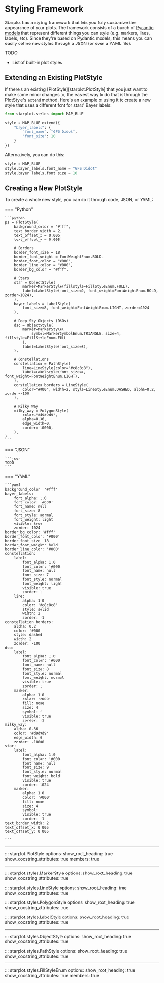 # Styling Framework

Starplot has a styling framework that lets you fully customize the appearance of your plots. The framework consists of a bunch of [Pydantic models](https://docs.pydantic.dev/latest/usage/models/) that represent different things you can style (e.g. markers, lines, labels, etc). Since they're based on Pydantic models, this means you can easily define new styles through a JSON (or even a YAML file).



TODO

- List of built-in plot styles



## Extending an Existing PlotStyle

If there's an existing [PlotStyle][starplot.PlotStyle] that you just want to make some minor changes to, the easiest way to do that is through the PlotStyle's `extend` method. Here's an example of using it to create a new style that uses a different font for stars' Bayer labels:

```python
from starplot.styles import MAP_BLUE

style = MAP_BLUE.extend({
    "bayer_labels": {
        "font_name": "GFS Didot",
        "font_size": 10
    }
})
```
Alternatively, you can do this:
```python
style = MAP_BLUE
style.bayer_labels.font_name = "GFS Didot"
style.bayer_labels.font_size = 10

```

## Creating a New PlotStyle

To create a whole new style, you can do it through code, JSON, or YAML:

=== "Python"

    ```python
    ps = PlotStyle(
        background_color = "#fff",
        text_border_width = 2,
        text_offset_x = 0.005,
        text_offset_y = 0.005,

        # Borders
        border_font_size = 18,
        border_font_weight = FontWeightEnum.BOLD,
        border_font_color = "#000",
        border_line_color = "#000",
        border_bg_color = "#fff",

        # Stars
        star = ObjectStyle(
            marker=MarkerStyle(fillstyle=FillStyleEnum.FULL),
            label=LabelStyle(font_size=9, font_weight=FontWeightEnum.BOLD, zorder=1024),
        ),
        bayer_labels = LabelStyle(
            font_size=8, font_weight=FontWeightEnum.LIGHT, zorder=1024
        ),

        # Deep Sky Objects (DSOs)
        dso = ObjectStyle(
            marker=MarkerStyle(
                symbol=MarkerSymbolEnum.TRIANGLE, size=4, fillstyle=FillStyleEnum.FULL
            ),
            label=LabelStyle(font_size=8),
        ),

        # Constellations
        constellation = PathStyle(
            line=LineStyle(color="#c8c8c8"),
            label=LabelStyle(font_size=7, font_weight=FontWeightEnum.LIGHT),
        ),
        constellation_borders = LineStyle(
            color="#000", width=2, style=LineStyleEnum.DASHED, alpha=0.2, zorder=-100
        ),

        # Milky Way
        milky_way = PolygonStyle(
            color="#d9d9d9",
            alpha=0.36,
            edge_width=0,
            zorder=-10000,
        ),
    )
    ```

=== "JSON"

    ```json
    TODO
    ```

=== "YAML"

    ```yaml
    background_color: '#fff'
    bayer_labels:
        font_alpha: 1.0
        font_color: '#000'
        font_name: null
        font_size: 8
        font_style: normal
        font_weight: light
        visible: true
        zorder: 1024
    border_bg_color: '#fff'
    border_font_color: '#000'
    border_font_size: 18
    border_font_weight: bold
    border_line_color: '#000'
    constellation:
        label:
            font_alpha: 1.0
            font_color: '#000'
            font_name: null
            font_size: 7
            font_style: normal
            font_weight: light
            visible: true
            zorder: 1
        line:
            alpha: 1.0
            color: '#c8c8c8'
            style: solid
            width: 2
            zorder: -1
    constellation_borders:
        alpha: 0.2
        color: '#000'
        style: dashed
        width: 2
        zorder: -100
    dso:
        label:
            font_alpha: 1.0
            font_color: '#000'
            font_name: null
            font_size: 8
            font_style: normal
            font_weight: normal
            visible: true
            zorder: 1
        marker:
            alpha: 1.0
            color: '#000'
            fill: none
            size: 4
            symbol: ^
            visible: true
            zorder: -1
    milky_way:
        alpha: 0.36
        color: '#d9d9d9'
        edge_width: 0
        zorder: -10000
    star:
        label:
            font_alpha: 1.0
            font_color: '#000'
            font_name: null
            font_size: 9
            font_style: normal
            font_weight: bold
            visible: true
            zorder: 1024
        marker:
            alpha: 1.0
            color: '#000'
            fill: none
            size: 4
            symbol: .
            visible: true
            zorder: -1
    text_border_width: 2
    text_offset_x: 0.005
    text_offset_y: 0.005

    ```



---


::: starplot.PlotStyle
    options:
        show_root_heading: true
        show_docstring_attributes: true
        members: true


---
::: starplot.styles.MarkerStyle
    options:
        show_root_heading: true
        show_docstring_attributes: true


::: starplot.styles.LineStyle
    options:
        show_root_heading: true
        show_docstring_attributes: true

::: starplot.styles.PolygonStyle
    options:
        show_root_heading: true
        show_docstring_attributes: true

::: starplot.styles.LabelStyle
    options:
        show_root_heading: true
        show_docstring_attributes: true

---


::: starplot.styles.ObjectStyle
    options:
        show_root_heading: true
        show_docstring_attributes: true

::: starplot.styles.PathStyle
    options:
        show_root_heading: true
        show_docstring_attributes: true


---
::: starplot.styles.FillStyleEnum
    options:
        show_root_heading: true
        show_docstring_attributes: true
        members: true